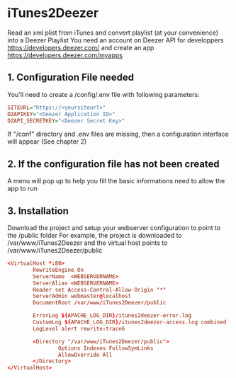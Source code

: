 # iTunes2Deezer
Read an xml plist from iTunes and convert playlist (at your convenience) into a Deezer Playlist
You need an account on Deezer API for developpers https://developers.deezer.com/
and create an app
https://developers.deezer.com/myapps

## 1. Configuration File needed
You'll need to create a /config/.env file with following parameters:
```ini
SITEURL="https://<yoursiteurl>"
DZAPIKEY="<Deezer Application ID>"
DZAPI_SECRETKEY="<Deezer Secret Key>"
```
If "/conf" directory and .env files are missing, then a configuration interface will appear (See chapter 2)

## 2. If the configuration file has not been created
A menu will pop up to help you fill the basic informations need to allow the app to run

## 3. Installation
Download the project and setup your webserver configuration to point to the /public folder
For example, the project is downloaded to /var/www/iTunes2Deezer and the virtual host points to /var/www/iTunes2Deezer/public
```conf
<VirtualHost *:80>
        RewriteEngine On
        ServerName  <WEBSERVERNAME>
        ServerAlias <WEBSERVERNAME>
        Header set Access-Control-Allow-Origin "*"
        ServerAdmin webmaster@localhost
        DocumentRoot /var/www/iTunes2Deezer/public

        ErrorLog ${APACHE_LOG_DIR}/itunes2deezer-error.log
        CustomLog ${APACHE_LOG_DIR}/itunes2deezer-access.log combined
        LogLevel alert rewrite:trace6

        <Directory "/var/www/iTunes2Deezer/public">
                Options Indexes FollowSymLinks
                AllowOverride All
        </Directory>
</VirtualHost>
```